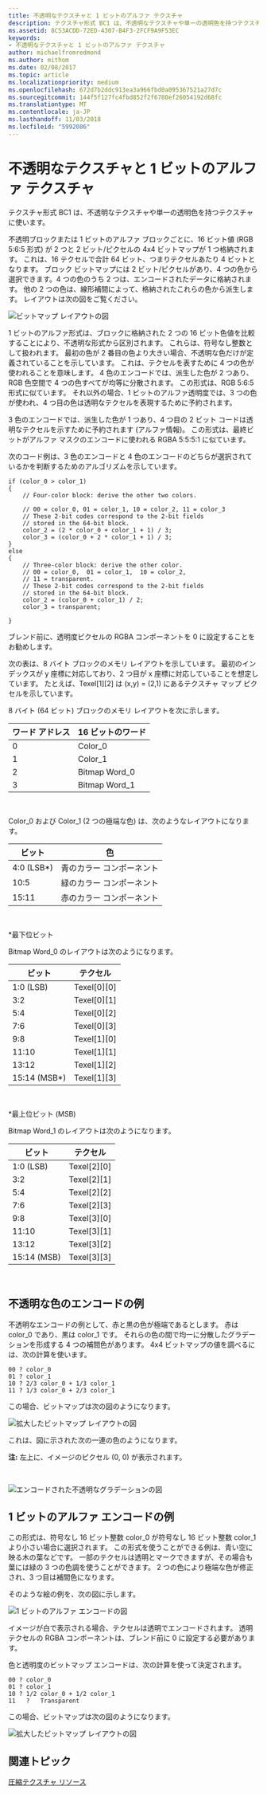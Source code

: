 ```yaml
---
title: 不透明なテクスチャと 1 ビットのアルファ テクスチャ
description: テクスチャ形式 BC1 は、不透明なテクスチャや単一の透明色を持つテクスチャに使います。
ms.assetid: 8C53ACDD-72ED-4307-B4F3-2FCF9A9F53EC
keywords:
- 不透明なテクスチャと 1 ビットのアルファ テクスチャ
author: michaelfromredmond
ms.author: mithom
ms.date: 02/08/2017
ms.topic: article
ms.localizationpriority: medium
ms.openlocfilehash: 672d7b2ddc913ea3a966fbd0a095367521a27d7c
ms.sourcegitcommit: 144f5f127fc4fbd852f2f6780ef26054192d68fc
ms.translationtype: MT
ms.contentlocale: ja-JP
ms.lasthandoff: 11/03/2018
ms.locfileid: "5992086"
---
```

# <a name="span-iddirect3dconceptsopaqueand1-bitalphatexturesspanopaque-and-1-bit-alpha-textures"></a><span id="direct3dconcepts.opaque_and_1-bit_alpha_textures"></span>不透明なテクスチャと 1 ビットのアルファ テクスチャ


テクスチャ形式 BC1 は、不透明なテクスチャや単一の透明色を持つテクスチャに使います。

不透明ブロックまたは 1 ビットのアルファ ブロックごとに、16 ビット値 (RGB 5:6:5 形式) が 2 つと 2 ビット/ピクセルの 4x4 ビットマップが 1 つ格納されます。 これは、16 テクセルで合計 64 ビット、つまりテクセルあたり 4 ビットとなります。 ブロック ビットマップには 2 ビット/ピクセルがあり、4 つの色から選択できます。4 つの色のうち 2 つは、エンコードされたデータに格納されます。 他の 2 つの色は、線形補間によって、格納されたこれらの色から派生します。 レイアウトは次の図をご覧ください。

![ビットマップ レイアウトの図](images/colors1.png)

1 ビットのアルファ形式は、ブロックに格納された 2 つの 16 ビット色値を比較することにより、不透明な形式から区別されます。 これらは、符号なし整数として扱われます。 最初の色が 2 番目の色より大きい場合、不透明な色だけが定義されていることを示しています。 これは、テクセルを表すために 4 つの色が使われることを意味します。 4 色のエンコードでは、派生した色が 2 つあり、RGB 色空間で 4 つの色すべてが均等に分散されます。 この形式は、RGB 5:6:5 形式に似ています。 それ以外の場合、1 ビットのアルファ透明度では、3 つの色が使われ、4 つ目の色は透明なテクセルを表現するために予約されます。

3 色のエンコードでは、派生した色が 1 つあり、4 つ目の 2 ビット コードは透明なテクセルを示すために予約されます (アルファ情報)。 この形式は、最終ビットがアルファ マスクのエンコードに使われる RGBA 5:5:5:1 に似ています。

次のコード例は、3 色のエンコードと 4 色のエンコードのどちらが選択されているかを判断するためのアルゴリズムを示しています。

```
if (color_0 > color_1) 
{
    // Four-color block: derive the other two colors. 
    
    // 00 = color_0, 01 = color_1, 10 = color_2, 11 = color_3
    // These 2-bit codes correspond to the 2-bit fields 
    // stored in the 64-bit block.
    color_2 = (2 * color_0 + color_1 + 1) / 3;
    color_3 = (color_0 + 2 * color_1 + 1) / 3;
}    
else
{ 
    // Three-color block: derive the other color.
    // 00 = color_0,  01 = color_1,  10 = color_2,  
    // 11 = transparent.
    // These 2-bit codes correspond to the 2-bit fields 
    // stored in the 64-bit block. 
    color_2 = (color_0 + color_1) / 2;    
    color_3 = transparent;    

}
```

ブレンド前に、透明度ピクセルの RGBA コンポーネントを 0 に設定することをお勧めします。

次の表は、8 バイト ブロックのメモリ レイアウトを示しています。 最初のインデックスが y 座標に対応しており、2 つ目が x 座標に対応していることを想定しています。 たとえば、Texel\[1\]\[2\] は (x,y) = (2,1) にあるテクスチャ マップ ピクセルを示しています。

8 バイト (64 ビット) ブロックのメモリ レイアウトを次に示します。

| ワード アドレス | 16 ビットのワード    |
|--------------|----------------|
| 0            | Color\_0       |
| 1            | Color\_1       |
| 2            | Bitmap Word\_0 |
| 3            | Bitmap Word\_1 |

 

Color\_0 および Color\_1 (2 つの極端な色) は、次のようなレイアウトになります。

| ビット        | 色                 |
|-------------|-----------------------|
| 4:0 (LSB\*) | 青のカラー コンポーネント  |
| 10:5        | 緑のカラー コンポーネント |
| 15:11       | 赤のカラー コンポーネント   |

 

\*最下位ビット

Bitmap Word\_0 のレイアウトは次のようになります。

| ビット          | テクセル           |
|---------------|-----------------|
| 1:0 (LSB)     | Texel\[0\]\[0\] |
| 3:2           | Texel\[0\]\[1\] |
| 5:4           | Texel\[0\]\[2\] |
| 7:6           | Texel\[0\]\[3\] |
| 9:8           | Texel\[1\]\[0\] |
| 11:10         | Texel\[1\]\[1\] |
| 13:12         | Texel\[1\]\[2\] |
| 15:14 (MSB\*) | Texel\[1\]\[3\] |

 

\*最上位ビット (MSB)

Bitmap Word\_1 のレイアウトは次のようになります。

| ビット        | テクセル           |
|-------------|-----------------|
| 1:0 (LSB)   | Texel\[2\]\[0\] |
| 3:2         | Texel\[2\]\[1\] |
| 5:4         | Texel\[2\]\[2\] |
| 7:6         | Texel\[2\]\[3\] |
| 9:8         | Texel\[3\]\[0\] |
| 11:10       | Texel\[3\]\[1\] |
| 13:12       | Texel\[3\]\[2\] |
| 15:14 (MSB) | Texel\[3\]\[3\] |

 

## <a name="span-idexampleofopaquecolorencodingspanspan-idexampleofopaquecolorencodingspanspan-idexampleofopaquecolorencodingspanexample-of-opaque-color-encoding"></a><span id="Example_of_Opaque_Color_Encoding"></span><span id="example_of_opaque_color_encoding"></span><span id="EXAMPLE_OF_OPAQUE_COLOR_ENCODING"></span>不透明な色のエンコードの例


不透明なエンコードの例として、赤と黒の色が極端であるとします。 赤は color\_0 であり、黒は color\_1 です。 それらの色の間で均一に分散したグラデーションを形成する 4 つの補間色があります。 4x4 ビットマップの値を調べるには、次の計算を使います。

```
00 ? color_0
01 ? color_1
10 ? 2/3 color_0 + 1/3 color_1
11 ? 1/3 color_0 + 2/3 color_1
```

この場合、ビットマップは次の図のようになります。

![拡大したビットマップ レイアウトの図](images/colors2.png)

これは、図に示された次の一連の色のようになります。

**注:** 左上に、イメージのピクセル (0, 0) が表示されます。

 

![エンコードされた不透明なグラデーションの図](images/redsquares.png)

## <a name="span-idexampleof1bitalphaencodingspanspan-idexampleof1bitalphaencodingspanspan-idexampleof1bitalphaencodingspanexample-of-1-bit-alpha-encoding"></a><span id="Example_of_1_Bit_Alpha_Encoding"></span><span id="example_of_1_bit_alpha_encoding"></span><span id="EXAMPLE_OF_1_BIT_ALPHA_ENCODING"></span>1 ビットのアルファ エンコードの例


この形式は、符号なし 16 ビット整数 color\_0 が符号なし 16 ビット整数 color\_1 より小さい場合に選択されます。 この形式を使うことができる例は、青い空に映る木の葉などです。 一部のテクセルは透明とマークできますが、その場合も葉には緑の 3 つの色調を使うことができます。 2 つの色により極端な色が修正され、3 つ目は補間色になります。

そのような絵の例を、次の図に示します。

![1 ビットのアルファ エンコードの図](images/greenthing.png)

イメージが白で表示される場合、テクセルは透明でエンコードされます。 透明テクセルの RGBA コンポーネントは、ブレンド前に 0 に設定する必要があります。

色と透明度のビットマップ エンコードは、次の計算を使って決定されます。

```
00 ? color_0
01 ? color_1
10 ? 1/2 color_0 + 1/2 color_1
11   ?   Transparent
```

この場合、ビットマップは次の図のようになります。

![拡大したビットマップ レイアウトの図](images/colors3.png)

## <a name="span-idrelated-topicsspanrelated-topics"></a><span id="related-topics"></span>関連トピック


[圧縮テクスチャ リソース](compressed-texture-resources.md)

 

 





